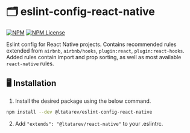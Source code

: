 # 🗂️ eslint-config-react-native

[![NPM](https://img.shields.io/npm/v/@ltatarev/eslint-config-react-native?style=flat-square)](https://www.npmjs.com/package/@ltatarev/eslint-config-react-native) [![NPM License](https://img.shields.io/npm/l/@ltatarev/eslint-config-react-native?style=flat-square)](https://opensource.org/licenses/MIT)

Eslint config for React Native projects. Contains recommended rules extended from `airbnb`, `airbnb/hooks`, `plugin:react`, `plugin:react-hooks`. Added rules contain import and prop sorting, as well as most available `react-native` rules.

## 🖥️ Installation

1. Install the desired package using the below command.

```sh
npm install --dev @ltatarev/eslint-config-react-native
```

2. Add `"extends": "@ltatarev/react-native"` to your .eslintrc.
